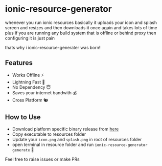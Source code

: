 # ionic-resource-generator
whenever you run ionic resources basically it uploads your icon and splash screen and resizes and then downloads it once again and takes lots of time plus if you are running any build system that is offline or behind proxy then configuring it is just pain

thats why i ionic-resource-generater was born!

## Features
- Works Offline ⚡
- Lightning Fast 💫
- No Dependency 😇
- Saves your internet bandwith 💰
- Cross Platform 🐿️

## How to Use
- Download platform specific binary release from [here](https://github.com/harshzalavadiya/ionic-resource-generator/releases)
- Copy executable to resources folder
- Update your `icon.png` and `splash.png` in root of resources folder
- open terminal in resource folder and run `ionic-resource-generator generate` 🎉

Feel free to raise issues or make PRs
